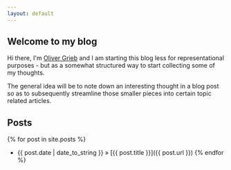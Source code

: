 ```yaml
---
layout: default
---
```


## Welcome to my blog

Hi there, I'm [Oliver Grieb](https://github.com/ogrieb) and I am starting this blog less for representational purposes - but as a somewhat structured way to start collecting some of my thoughts. 

The general idea will be to note down an interesting thought in a blog post so as to subsequently streamline those smaller pieces into certain topic related articles.

## Posts

{% for post in site.posts %}
  * {{ post.date | date_to_string }} » [{{ post.title }}]({{ post.url }})
{% endfor %}
